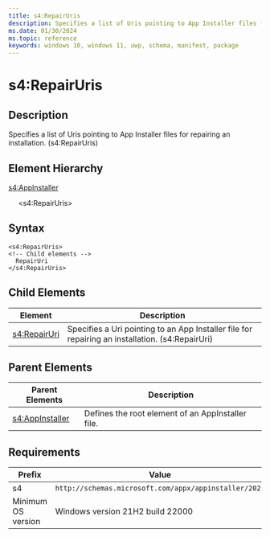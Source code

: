 ```yaml
---
title: s4:RepairUris
description: Specifies a list of Uris pointing to App Installer files for repairing an installation. (s4:RepairUris)
ms.date: 01/30/2024
ms.topic: reference
keywords: windows 10, windows 11, uwp, schema, manifest, package 
---
```


# s4:RepairUris

## Description

Specifies a list of Uris pointing to App Installer files for repairing an installation. (s4:RepairUris)

## Element Hierarchy

[s4:AppInstaller](element-s4-appinstaller.md)

&nbsp;&nbsp;&nbsp;&nbsp; &lt;s4:RepairUris&gt;

## Syntax

```syntax
<s4:RepairUris>
<!-- Child elements -->
  RepairUri
</s4:RepairUris>
```

## Child Elements

| Element | Description |
| -----------| -------------|
| [s4:RepairUri](element-s4-repairuri.md) | Specifies a Uri pointing to an App Installer file for repairing an installation. (s4:RepairUri) |

## Parent Elements

| Parent Elements | Description |
|-----------------|-------------|
| [s4:AppInstaller](element-s4-optionalpackages.md) | Defines the root element of an AppInstaller file. |

## Requirements
| Prefix | Value |
| ---------------| -------------------------------------------------------------|
| s4 | `http://schemas.microsoft.com/appx/appinstaller/2021` |
| Minimum OS version | Windows version 21H2 build 22000 |
